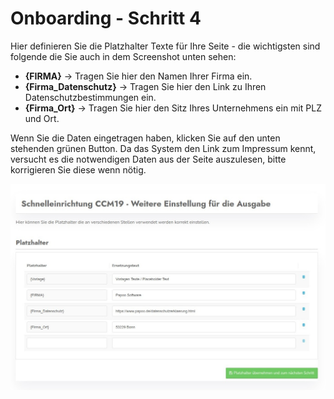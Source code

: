 # Onboarding - Schritt 4

Hier definieren Sie die Platzhalter Texte für Ihre Seite - die wichtigsten sind folgende die Sie auch in dem Screenshot unten sehen:

* **{FIRMA}** -> Tragen Sie hier den Namen Ihrer Firma ein.
* **{Firma_Datenschutz}** -> Tragen Sie hier den Link zu Ihren Datenschutzbestimmungen ein.
* **{Firma_Ort}** -> Tragen Sie hier den Sitz Ihres Unternehmens ein mit PLZ und Ort.

Wenn Sie die Daten eingetragen haben, klicken Sie auf den unten stehenden grünen Button. Da das System den Link zum Impressum kennt, versucht es die notwendigen Daten aus der Seite auszulesen, bitte korrigieren Sie diese wenn nötig.

![screenshot-1614090487279-2791](../assets/screenshot-1614090487279-2791.jpg)